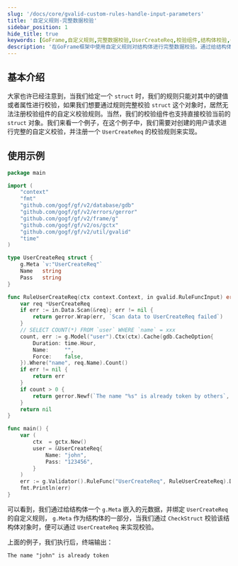 ```yaml
---
slug: '/docs/core/gvalid-custom-rules-handle-input-parameters'
title: '自定义规则-完整数据校验'
sidebar_position: 1
hide_title: true
keywords: [GoFrame,自定义规则,完整数据校验,UserCreateReq,校验组件,结构体校验,GoFrame框架,gvalid,数据校验,校验规则]
description: '在GoFrame框架中使用自定义规则对结构体进行完整数据校验。通过给结构体添加元数据g.Meta，能够注册和使用自定义校验规则，例如UserCreateReq，实现对创建用户请求的校验。示例代码演示了如何实现和应用自定义校验方法，以确保数据的唯一性和有效性。'
---
```


## 基本介绍

大家也许已经注意到，当我们给定一个 `struct` 时，我们的规则只能对其中的键值或者属性进行校验，如果我们想要通过规则完整校验 `struct` 这个对象时，居然无法注册校验组件的自定义校验规则。当然，我们的校验组件也支持直接校验当前的 `struct` 对象。我们来看一个例子，在这个例子中，我们需要对创建的用户请求进行完整的自定义校验，并注册一个 `UserCreateReq` 的校验规则来实现。

## 使用示例

```go
package main

import (
    "context"
    "fmt"
    "github.com/gogf/gf/v2/database/gdb"
    "github.com/gogf/gf/v2/errors/gerror"
    "github.com/gogf/gf/v2/frame/g"
    "github.com/gogf/gf/v2/os/gctx"
    "github.com/gogf/gf/v2/util/gvalid"
    "time"
)

type UserCreateReq struct {
    g.Meta `v:"UserCreateReq"`
    Name   string
    Pass   string
}

func RuleUserCreateReq(ctx context.Context, in gvalid.RuleFuncInput) error {
    var req *UserCreateReq
    if err := in.Data.Scan(&req); err != nil {
        return gerror.Wrap(err, `Scan data to UserCreateReq failed`)
    }
    // SELECT COUNT(*) FROM `user` WHERE `name` = xxx
    count, err := g.Model("user").Ctx(ctx).Cache(gdb.CacheOption{
        Duration: time.Hour,
        Name:     "",
        Force:    false,
    }).Where("name", req.Name).Count()
    if err != nil {
        return err
    }
    if count > 0 {
        return gerror.Newf(`The name "%s" is already token by others`, req.Name)
    }
    return nil
}

func main() {
    var (
        ctx  = gctx.New()
        user = &UserCreateReq{
            Name: "john",
            Pass: "123456",
        }
    )
    err := g.Validator().RuleFunc("UserCreateReq", RuleUserCreateReq).Data(user).Run(ctx)
    fmt.Println(err)
}
```

可以看到，我们通过给结构体一个 `g.Meta` 嵌入的元数据，并绑定 `UserCreateReq` 的自定义规则， `g.Meta` 作为结构体的一部分，当我们通过 `CheckStruct` 校验该结构体对象时，便可以通过 `UserCreateReq` 来实现校验。

上面的例子，我们执行后，终端输出：

```
The name "john" is already token
```